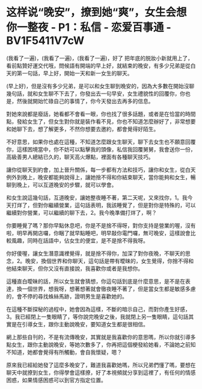 # 这样说“晚安”，撩到她“爽”，女生会想你一整夜 - P1：私信 - 恋爱百事通 - BV1F5411V7cW

(我看了一遍)，(我看了一遍)，(我看了一遍)，好了 把年底的脱妝小新就用上了，看前點贊好運交代哦，問候語有開端的早上好，就結束的晚安，有多少兄弟是從白天的第一句話，早上好，開始一天和新一女生的聊天。

(早上好)，但是沒有多少兄弟，是可以和女生聊到晚安的，因為大多數在開始沒聊幾句話，就和女生聊不下去了，你發出去一句早安，女生禮貌性的回覆你，你也是，然後就開始忙碌自己的事情了，你今天發出去再多的信息。

對她來說都是廢話，她看都不會看一眼，你也找了很多話題，或者是在恰當的時間點，發給女生了，但女生對你就是裝作看不見，你也不知道怎麼辦好了，非常想要和她聊下去，想了解更多，不然你想要去邀約，都會覺得好陌生。

不好意思，如果你也處在這種，不知道怎麼跟女生聊天，聊下去女生也不願意回覆你，這樣困境當中，你不妨可以點擊我的頭像，私信我回覆舅舅，我會送你一份，高級善男人總結已久的，聊天高火爆點，裡面有各種聊天技巧。

讓你從聊天到約會，加上晉升關係，每一步都有方法和技巧，讓你和女生，從白天例外到晚上，晚安都能夠說得上，讓她捨不得和你結束聊天，當你能夠和女生，暢聊到晚上，可以互道晚安的步驟，就可以學會。

和女生說這幾句話，互道晚安，讓她整夜睡不著，第二天呢，又來找你，1。我今天打烊了，但對你繼續營業，這句話表明，我該睡覺了，但是對你是特殊的，可以繼續對你營業，可以繼續的聊下去，2。我今晚準備打烊了，啊？

你要睡覺了嗎？那你早點休息吧，你是不是捨不得呀，對你支持是營業的喔，沒有啦，明早再開店囉，你睏了就早點睡吧，明早敲你電門囉，無可晚安，這樣說會比較風趣，同時在話語中，佔女生的便宜，是不是捨不得我呀。

你好傻喔，讓女生潛意識裡覺得，就是捨不得你，加深了對你夜晚，不聊天的思念，2。晚安，換個世界和你聊天，這句話是帶有曖昧的，女生覺得，你捨不得和他結束聊天，但你又沒有直接說，我喜歡你或者是我想你。

這種直白曖昧的話，所以女生就會猜想，你這句話到底是什麼意思，是不是在表達，換一個世界，想我呀，想著想著就會徹夜睡不著了，但是當女生都是敏感多慮的，會不停的尋找蛛絲馬跡，證明男生是喜歡她的。

在這種不斷探秘的過程中，她會因為這樣，不斷的暗示自己，而對你產生好感，3。我已經閉上一隻眼睛了，等你說完晚安之後，我就閉上另一隻眼睛，這句話其實是在引導女生，跟你主動說晚安，要知道女生都是很相信。

網上那些自刊的，不是有流傳晚安，其實就是我喜歡你的意思嗎，所以你就引導多點女生，跟你主動說晚安，等她次數多了，你再把這個梗發給她看，不論她之前知不知道，她都會覺得有所觸動，會自我懷疑，嗯？

原來我已經給她發了這麼多晚安了，難道我喜歡她嗎，所以兄弟們懂了嗎，要想在聊天中就撩到女生，你得學會這樣撩，好了本視頻就分享到這裡了，有任何的情感困惑，如果情感困惑可以到官方指定位置。

